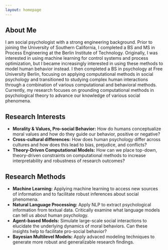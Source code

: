 ```yaml
---
layout: homepage
---
```


## About Me

I am social psychologist with a strong engineering background. Prior to joining the University of Southern California, 
I completed a  BS and MS in Process Engineering at the Berlin Institute of Technology. 
Originally, I was interested in using machine learning for control systems and process optimization, 
but I became increasingly interested in using these methods to model human behavior instead. 
I then completed a BS in psychology at Free University Berlin, focusing on applying computational methods in social psychology and
transitioned to studying complex human interactions through a combination of various computational and behavioral methods. 
Currently, my research focuses on grounding computational methods in psychological theory to advance our knowledge of various social phenomena.

## Research Interests

- **Morality & Values, Pro-social Behavior:** How do humans conceptualize moral values and how do they guide our behavior, positive or negative?
- **Cross-cultural differences:** How does human psychology differ across cultures and how does this lead to bias, prejudice, and conflicts?
- **Theory-Driven Computational Models:** How can we place top-down, theory-driven constraints on computational methods to increase interpretability and robustness of research outcomes?

## Research Methods
- **Machine Learning:** Applying machine learning to access new sources of information and to facilitate robust inferences about social phenomena.
- **Natural Language Processing:** Apply NLP to extract psychological information from textual data. Critically examine what language models can tell us about human psychology.
- **Agent-based Models:** Simulate large-scale social interactions to elucidate the underlying dynamics of moral behaviors. Can these insights help to facilitate pro-social behavior?
- **Bayesian Multilevel Models:** Apply advaced modeling techniques to generate more robust and generalizable research findings.


